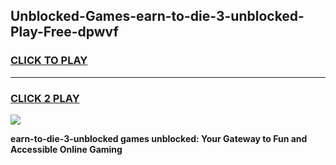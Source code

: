 
## Unblocked-Games-earn-to-die-3-unblocked-Play-Free-dpwvf
<h3>
<a href="https://premium76.site?title=earn-to-die-3-unblocked&ref=23A">CLICK TO PLAY</a></h3>
<hr>

<h3>
<a href="https://premium76.site?title=earn-to-die-3-unblocked&ref=23A">CLICK 2 PLAY</a>
  
</h3>

<a href="https://premium76.site?title=earn-to-die-3-unblocked&ref=23A"><img src="https://clearcache.store/games.png"></a>


**earn-to-die-3-unblocked games unblocked: Your Gateway to Fun and Accessible Online Gaming**
